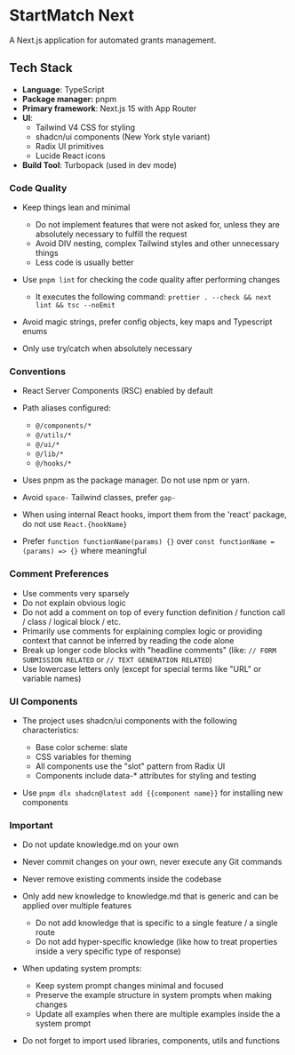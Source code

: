 # StartMatch Next

A Next.js application for automated grants management.

## Tech Stack

- **Language**: TypeScript
- **Package manager:** pnpm
- **Primary framework**: Next.js 15 with App Router
- **UI**:
  - Tailwind V4 CSS for styling
  - shadcn/ui components (New York style variant)
  - Radix UI primitives
  - Lucide React icons
- **Build Tool**: Turbopack (used in dev mode)

### Code Quality

- Keep things lean and minimal
  - Do not implement features that were not asked for, unless they are absolutely necessary to fulfill the request
  - Avoid DIV nesting, complex Tailwind styles and other unnecessary things
  - Less code is usually better

- Use `pnpm lint` for checking the code quality after performing changes
  - It executes the following command: `prettier . --check && next lint && tsc --noEmit`

- Avoid magic strings, prefer config objects, key maps and Typescript enums

- Only use try/catch when absolutely necessary

### Conventions

- React Server Components (RSC) enabled by default

- Path aliases configured:
  - `@/components/*`
  - `@/utils/*`
  - `@/ui/*`
  - `@/lib/*`
  - `@/hooks/*`

- Uses pnpm as the package manager. Do not use npm or yarn.

- Avoid `space-` Tailwind classes, prefer `gap-`

- When using internal React hooks, import them from the 'react' package, do not use `React.{hookName}`

- Prefer `function functionName(params) {}` over `const functionName = (params) => {}` where meaningful

### Comment Preferences

- Use comments very sparsely
- Do not explain obvious logic
- Do not add a comment on top of every function definition / function call / class / logical block / etc.
- Primarily use comments for explaining complex logic or providing context that cannot be inferred by reading the code alone
- Break up longer code blocks with "headline comments" (like: `// FORM SUBMISSION RELATED` or `// TEXT GENERATION RELATED`)
- Use lowercase letters only (except for special terms like "URL" or variable names)

### UI Components

- The project uses shadcn/ui components with the following characteristics:
  - Base color scheme: slate
  - CSS variables for theming
  - All components use the "slot" pattern from Radix UI
  - Components include data-* attributes for styling and testing

- Use `pnpm dlx shadcn@latest add {{component name}}` for installing new components

### Important

- Do not update knowledge.md on your own

- Never commit changes on your own, never execute any Git commands

- Never remove existing comments inside the codebase

- Only add new knowledge to knowledge.md that is generic and can be applied over multiple features
  - Do not add knowledge that is specific to a single feature / a single route
  - Do not add hyper-specific knowledge (like how to treat properties inside a very specific type of response)

- When updating system prompts:
  - Keep system prompt changes minimal and focused
  - Preserve the example structure in system prompts when making changes
  - Update all examples when there are multiple examples inside the a system prompt

- Do not forget to import used libraries, components, utils and functions
